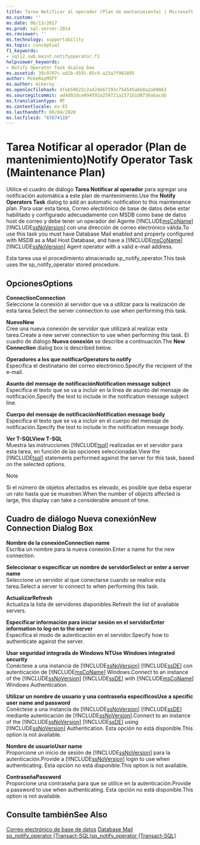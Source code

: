 ```yaml
---
title: Tarea Notificar al operador (Plan de mantenimiento) | Microsoft Docs
ms.custom: ''
ms.date: 06/13/2017
ms.prod: sql-server-2014
ms.reviewer: ''
ms.technology: supportability
ms.topic: conceptual
f1_keywords:
- sql12.swb.maint.notifyoperator.f1
helpviewer_keywords:
- Notify Operator Task dialog box
ms.assetid: 39c0797c-ad2b-4591-85c9-a23a7f902895
author: MikeRayMSFT
ms.author: mikeray
ms.openlocfilehash: 4feb59622c2a42de67193c75d545a6b8a2a08863
ms.sourcegitcommit: ad4d92dce894592a259721a1571b1d8736abacdb
ms.translationtype: MT
ms.contentlocale: es-ES
ms.lasthandoff: 08/04/2020
ms.locfileid: "87674110"
---
```

# <a name="notify-operator-task-maintenance-plan"></a><span data-ttu-id="2e2db-102">Tarea Notificar al operador (Plan de mantenimiento)</span><span class="sxs-lookup"><span data-stu-id="2e2db-102">Notify Operator Task (Maintenance Plan)</span></span>
  <span data-ttu-id="2e2db-103">Utilice el cuadro de diálogo **Tarea Notificar al operador** para agregar una notificación automática a este plan de mantenimiento.</span><span class="sxs-lookup"><span data-stu-id="2e2db-103">Use the **Notify Operators Task** dialog to add an automatic notification to this maintenance plan.</span></span> <span data-ttu-id="2e2db-104">Para usar esta tarea, Correo electrónico de base de datos debe estar habilitado y configurado adecuadamente con MSDB como base de datos host de correo y debe tener un operador del Agente [!INCLUDE[msCoName](../../includes/msconame-md.md)] [!INCLUDE[ssNoVersion](../../includes/ssnoversion-md.md)] con una dirección de correo electrónico válida.</span><span class="sxs-lookup"><span data-stu-id="2e2db-104">To use this task you must have Database Mail enabled and properly configured with MSDB as a Mail Host Database, and have a [!INCLUDE[msCoName](../../includes/msconame-md.md)] [!INCLUDE[ssNoVersion](../../includes/ssnoversion-md.md)] Agent operator with a valid e-mail address.</span></span>  
  
 <span data-ttu-id="2e2db-105">Esta tarea usa el procedimiento almacenado sp_notify_operator.</span><span class="sxs-lookup"><span data-stu-id="2e2db-105">This task uses the sp_notify_operator stored procedure.</span></span>  
  
## <a name="options"></a><span data-ttu-id="2e2db-106">Opciones</span><span class="sxs-lookup"><span data-stu-id="2e2db-106">Options</span></span>  
 <span data-ttu-id="2e2db-107">**Connection**</span><span class="sxs-lookup"><span data-stu-id="2e2db-107">**Connection**</span></span>  
 <span data-ttu-id="2e2db-108">Seleccione la conexión al servidor que va a utilizar para la realización de esta tarea.</span><span class="sxs-lookup"><span data-stu-id="2e2db-108">Select the server connection to use when performing this task.</span></span>  
  
 <span data-ttu-id="2e2db-109">**Nuevo**</span><span class="sxs-lookup"><span data-stu-id="2e2db-109">**New**</span></span>  
 <span data-ttu-id="2e2db-110">Cree una nueva conexión de servidor que utilizará al realizar esta tarea.</span><span class="sxs-lookup"><span data-stu-id="2e2db-110">Create a new server connection to use when performing this task.</span></span> <span data-ttu-id="2e2db-111">El cuadro de diálogo **Nueva conexión** se describe a continuación.</span><span class="sxs-lookup"><span data-stu-id="2e2db-111">The **New Connection** dialog box is described below.</span></span>  
  
 <span data-ttu-id="2e2db-112">**Operadores a los que notificar**</span><span class="sxs-lookup"><span data-stu-id="2e2db-112">**Operators to notify**</span></span>  
 <span data-ttu-id="2e2db-113">Especifica el destinatario del correo electrónico.</span><span class="sxs-lookup"><span data-stu-id="2e2db-113">Specify the recipient of the e-mail.</span></span>  
  
 <span data-ttu-id="2e2db-114">**Asunto del mensaje de notificación**</span><span class="sxs-lookup"><span data-stu-id="2e2db-114">**Notification message subject**</span></span>  
 <span data-ttu-id="2e2db-115">Especifica el texto que se va a incluir en la línea de asunto del mensaje de notificación.</span><span class="sxs-lookup"><span data-stu-id="2e2db-115">Specify the text to include in the notification message subject line.</span></span>  
  
 <span data-ttu-id="2e2db-116">**Cuerpo del mensaje de notificación**</span><span class="sxs-lookup"><span data-stu-id="2e2db-116">**Notification message body**</span></span>  
 <span data-ttu-id="2e2db-117">Especifica el texto que se va a incluir en el cuerpo del mensaje de notificación.</span><span class="sxs-lookup"><span data-stu-id="2e2db-117">Specify the text to include in the notification message body.</span></span>  
  
 <span data-ttu-id="2e2db-118">**Ver T-SQL**</span><span class="sxs-lookup"><span data-stu-id="2e2db-118">**View T-SQL**</span></span>  
 <span data-ttu-id="2e2db-119">Muestra las instrucciones [!INCLUDE[tsql](../../includes/tsql-md.md)] realizadas en el servidor para esta tarea, en función de las opciones seleccionadas.</span><span class="sxs-lookup"><span data-stu-id="2e2db-119">View the [!INCLUDE[tsql](../../includes/tsql-md.md)] statements performed against the server for this task, based on the selected options.</span></span>  
  
> [!NOTE]  
>  <span data-ttu-id="2e2db-120">Si el número de objetos afectados es elevado, es posible que deba esperar un rato hasta que se muestren.</span><span class="sxs-lookup"><span data-stu-id="2e2db-120">When the number of objects affected is large, this display can take a considerable amount of time.</span></span>  
  
## <a name="new-connection-dialog-box"></a><span data-ttu-id="2e2db-121">Cuadro de diálogo Nueva conexión</span><span class="sxs-lookup"><span data-stu-id="2e2db-121">New Connection Dialog Box</span></span>  
 <span data-ttu-id="2e2db-122">**Nombre de la conexión**</span><span class="sxs-lookup"><span data-stu-id="2e2db-122">**Connection name**</span></span>  
 <span data-ttu-id="2e2db-123">Escriba un nombre para la nueva conexión.</span><span class="sxs-lookup"><span data-stu-id="2e2db-123">Enter a name for the new connection.</span></span>  
  
 <span data-ttu-id="2e2db-124">**Seleccionar o especificar un nombre de servidor**</span><span class="sxs-lookup"><span data-stu-id="2e2db-124">**Select or enter a server name**</span></span>  
 <span data-ttu-id="2e2db-125">Seleccione un servidor al que conectarse cuando se realice esta tarea.</span><span class="sxs-lookup"><span data-stu-id="2e2db-125">Select a server to connect to when performing this task.</span></span>  
  
 <span data-ttu-id="2e2db-126">**Actualizar**</span><span class="sxs-lookup"><span data-stu-id="2e2db-126">**Refresh**</span></span>  
 <span data-ttu-id="2e2db-127">Actualiza la lista de servidores disponibles.</span><span class="sxs-lookup"><span data-stu-id="2e2db-127">Refresh the list of available servers.</span></span>  
  
 <span data-ttu-id="2e2db-128">**Especificar información para iniciar sesión en el servidor**</span><span class="sxs-lookup"><span data-stu-id="2e2db-128">**Enter information to log on to the server**</span></span>  
 <span data-ttu-id="2e2db-129">Especifica el modo de autenticación en el servidor.</span><span class="sxs-lookup"><span data-stu-id="2e2db-129">Specify how to authenticate against the server.</span></span>  
  
 <span data-ttu-id="2e2db-130">**Usar seguridad integrada de Windows NT**</span><span class="sxs-lookup"><span data-stu-id="2e2db-130">**Use Windows integrated security**</span></span>  
 <span data-ttu-id="2e2db-131">Conéctese a una instancia de [!INCLUDE[ssNoVersion](../../includes/ssnoversion-md.md)] [!INCLUDE[ssDE](../../includes/ssde-md.md)] con autenticación de [!INCLUDE[msCoName](../../includes/msconame-md.md)] Windows.</span><span class="sxs-lookup"><span data-stu-id="2e2db-131">Connect to an instance of the [!INCLUDE[ssNoVersion](../../includes/ssnoversion-md.md)] [!INCLUDE[ssDE](../../includes/ssde-md.md)] with [!INCLUDE[msCoName](../../includes/msconame-md.md)] Windows Authentication.</span></span>  
  
 <span data-ttu-id="2e2db-132">**Utilizar un nombre de usuario y una contraseña específicos**</span><span class="sxs-lookup"><span data-stu-id="2e2db-132">**Use a specific user name and password**</span></span>  
 <span data-ttu-id="2e2db-133">Conéctese a una instancia de [!INCLUDE[ssNoVersion](../../includes/ssnoversion-md.md)] [!INCLUDE[ssDE](../../includes/ssde-md.md)] mediante autenticación de [!INCLUDE[ssNoVersion](../../includes/ssnoversion-md.md)].</span><span class="sxs-lookup"><span data-stu-id="2e2db-133">Connect to an instance of the [!INCLUDE[ssNoVersion](../../includes/ssnoversion-md.md)] [!INCLUDE[ssDE](../../includes/ssde-md.md)] using [!INCLUDE[ssNoVersion](../../includes/ssnoversion-md.md)] Authentication.</span></span> <span data-ttu-id="2e2db-134">Esta opción no está disponible.</span><span class="sxs-lookup"><span data-stu-id="2e2db-134">This option is not available.</span></span>  
  
 <span data-ttu-id="2e2db-135">**Nombre de usuario**</span><span class="sxs-lookup"><span data-stu-id="2e2db-135">**User name**</span></span>  
 <span data-ttu-id="2e2db-136">Proporcione un inicio de sesión de [!INCLUDE[ssNoVersion](../../includes/ssnoversion-md.md)] para la autenticación.</span><span class="sxs-lookup"><span data-stu-id="2e2db-136">Provide a [!INCLUDE[ssNoVersion](../../includes/ssnoversion-md.md)] login to use when authenticating.</span></span> <span data-ttu-id="2e2db-137">Esta opción no está disponible.</span><span class="sxs-lookup"><span data-stu-id="2e2db-137">This option is not available.</span></span>  
  
 <span data-ttu-id="2e2db-138">**Contraseña**</span><span class="sxs-lookup"><span data-stu-id="2e2db-138">**Password**</span></span>  
 <span data-ttu-id="2e2db-139">Proporcione una contraseña para que se utilice en la autenticación.</span><span class="sxs-lookup"><span data-stu-id="2e2db-139">Provide a password to use when authenticating.</span></span> <span data-ttu-id="2e2db-140">Esta opción no está disponible.</span><span class="sxs-lookup"><span data-stu-id="2e2db-140">This option is not available.</span></span>  
  
## <a name="see-also"></a><span data-ttu-id="2e2db-141">Consulte también</span><span class="sxs-lookup"><span data-stu-id="2e2db-141">See Also</span></span>  
 <span data-ttu-id="2e2db-142">[Correo electrónico de base de datos](../database-mail/database-mail.md) </span><span class="sxs-lookup"><span data-stu-id="2e2db-142">[Database Mail](../database-mail/database-mail.md) </span></span>  
 [<span data-ttu-id="2e2db-143">sp_notify_operator &#40;Transact-SQL&#41;</span><span class="sxs-lookup"><span data-stu-id="2e2db-143">sp_notify_operator &#40;Transact-SQL&#41;</span></span>](/sql/relational-databases/system-stored-procedures/sp-notify-operator-transact-sql)  
  
  
